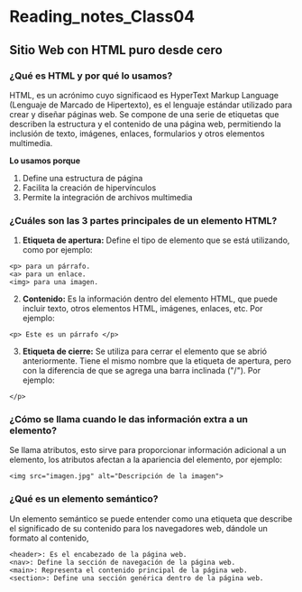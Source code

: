 # Reading_notes_Class04
## Sitio Web con HTML puro desde cero

### ¿Qué es HTML y por qué lo usamos?
HTML, es un acrónimo cuyo significaod es HyperText Markup Language (Lenguaje de Marcado de Hipertexto), es el lenguaje estándar utilizado para crear y diseñar páginas web. Se compone de una serie de etiquetas que describen la estructura y el contenido de una página web, permitiendo la inclusión de texto, imágenes, enlaces, formularios y otros elementos multimedia.

**Lo usamos porque**
  1. Define una estructura de página
  1. Facilita la creación de hipervínculos
  1. Permite la integración de archivos multimedia

### ¿Cuáles son las 3 partes principales de un elemento HTML?

  1. **Etiqueta de apertura:** Define el tipo de elemento que se está utilizando, como por ejemplo:
```
<p> para un párrafo.
<a> para un enlace.
<img> para una imagen.
```
  2. **Contenido:** Es la información dentro del elemento HTML, que puede incluir texto, otros elementos HTML, imágenes, enlaces, etc. Por ejemplo:
```
<p> Este es un párrafo </p>
```

  3. **Etiqueta de cierre:** Se utiliza para cerrar el elemento que se abrió anteriormente. Tiene el mismo nombre que la etiqueta de apertura, pero con la diferencia de que se agrega una barra inclinada ("/"). 
Por ejemplo:
```
</p> 
```

### ¿Cómo se llama cuando le das información extra a un elemento?
Se llama atributos, esto sirve para proporcionar información adicional a un elemento, los atributos afectan a la apariencia del elemento, por ejemplo:
```
<img src="imagen.jpg" alt="Descripción de la imagen">
```

### ¿Qué es un elemento semántico?
Un elemento semántico se puede entender como una etiqueta que describe el significado de su contenido para los navegadores web, dándole un formato al contenido,
```
<header>: Es el encabezado de la página web.
<nav>: Define la sección de navegación de la página web.
<main>: Representa el contenido principal de la página web.
<section>: Define una sección genérica dentro de la página web.
```
